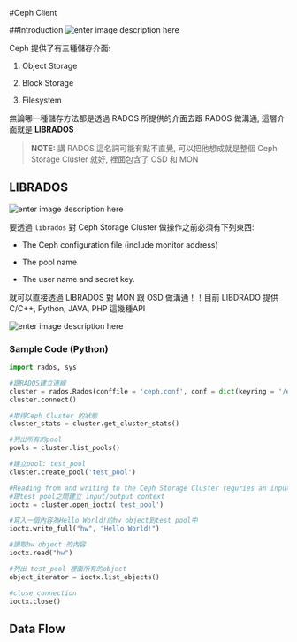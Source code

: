 

#Ceph Client

##Introduction
![enter image description here](https://lh3.googleusercontent.com/-ezLlfTyA23E/VqRGBA8tIeI/AAAAAAAACh0/3rW2kQE8jbc/s0/Image.png "ceph_client1.png")

Ceph 提供了有三種儲存介面:

1. Object Storage 

2. Block Storage

3. Filesystem

無論哪一種儲存方法都是透過 RADOS 所提供的介面去跟 RADOS 做溝通, 這層介面就是 **LIBRADOS**

>**NOTE:** 講 RADOS 這名詞可能有點不直覺, 可以把他想成就是整個 Ceph Storage Cluster 就好, 裡面包含了 OSD 和 MON 

## LIBRADOS

![enter image description here](https://lh3.googleusercontent.com/-Viq81QpeeNs/VqRIVd7YsAI/AAAAAAAACiM/MBY485HU8GI/s0/Image.png "RADOS.png")

要透過 `librados` 對 Ceph Storage Cluster 做操作之前必須有下列東西:

* The Ceph configuration file (include monitor address)

* The pool name

* The user name and secret key.

就可以直接透過 LIBRADOS 對 MON 跟 OSD 做溝通！！目前 LIBDRADO 提供  C/C++, Python, JAVA, PHP 這幾種API

![enter image description here](https://lh3.googleusercontent.com/-aJtziB97-j8/VqSQpJnWQCI/AAAAAAAACik/b9W2ty7ctEc/s0/Image.png "librados.png")

### Sample Code (Python)
```python
import rados, sys

#跟RADOS建立連線
cluster = rados.Rados(conffile = 'ceph.conf', conf = dict(keyring = '/etc/ceph/ceph.client.admin.keyring'))
cluster.connect()

#取得Ceph Cluster 的狀態
cluster_stats = cluster.get_cluster_stats()

#列出所有的pool
pools = cluster.list_pools()

#建立pool: test_pool
cluster.create_pool('test_pool')

#Reading from and writing to the Ceph Storage Cluster requries an input/output context (ioctx).
#跟test pool之間建立 input/output context
ioctx = cluster.open_ioctx('test_pool')

#寫入一個內容為Hello World!的hw object到test pool中
ioctx.write_full("hw", "Hello World!")

#讀取hw object 的內容
ioctx.read("hw")

#列出 test_pool 裡面所有的object
object_iterator = ioctx.list_objects()

#close connection
ioctx.close()
```

## Data Flow
